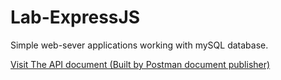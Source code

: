 # Lab-ExpressJS
Simple web-sever applications working with mySQL database.


<a href="https://documenter.getpostman.com/view/23765138/2s83zgujr3"> Visit The API document (Built by Postman document publisher) </a>
